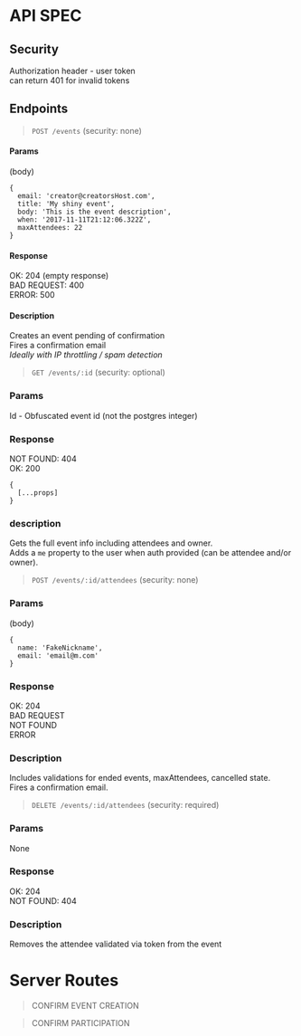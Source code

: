 # API SPEC

## Security
  Authorization header - user token  
  can return 401 for invalid tokens

## Endpoints

> `POST /events` (security: none)

#### Params
  (body)

    {
      email: 'creator@creatorsHost.com',
      title: 'My shiny event',
      body: 'This is the event description',
      when: '2017-11-11T21:12:06.322Z',
      maxAttendees: 22
    }

#### Response
  OK: 204 (empty response)  
  BAD REQUEST: 400  
  ERROR: 500

#### Description
  Creates an event pending of confirmation  
  Fires a confirmation email  
  *Ideally with IP throttling / spam detection*

> `GET /events/:id` (security: optional)

### Params
  Id - Obfuscated event id (not the postgres integer)

### Response
  NOT FOUND: 404  
  OK: 200  
    
    {
      [...props]
    }
  
### description
  Gets the full event info including attendees and owner.   
  Adds a `me` property to the user when auth provided (can be attendee and/or owner).

> `POST /events/:id/attendees` (security: none)

### Params
  (body)  

    {
      name: 'FakeNickname',
      email: 'email@m.com'
    }

### Response
  OK: 204  
  BAD REQUEST  
  NOT FOUND  
  ERROR

### Description
  Includes validations for ended events, maxAttendees, cancelled state.  
  Fires a confirmation email.

> `DELETE /events/:id/attendees` (security: required)

### Params
  None

### Response
  OK: 204  
  NOT FOUND: 404

### Description
  Removes the attendee validated via token from the event

# Server Routes

> CONFIRM EVENT CREATION

> CONFIRM PARTICIPATION
